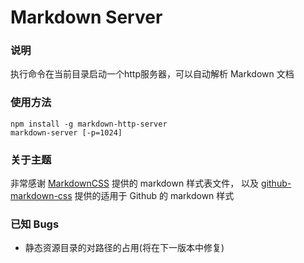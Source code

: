 Markdown Server
====

### 说明
执行命令在当前目录启动一个http服务器，可以自动解析 Markdown 文档

### 使用方法
```
npm install -g markdown-http-server
markdown-server [-p=1024]
```

### 关于主题
非常感谢 [MarkdownCSS] 提供的 markdown 样式表文件，
以及 [github-markdown-css] 提供的适用于 Github 的 markdown 样式

### 已知 Bugs
- 静态资源目录的对路径的占用(将在下一版本中修复)

[MarkdownCSS]: https://github.com/markdowncss
[github-markdown-css]: https://github.com/sindresorhus/github-markdown-css
